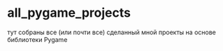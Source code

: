 # all_pygame_projects
тут собраны все (или почти все) сделанный мной проекты на основе библиотеки Pygame
